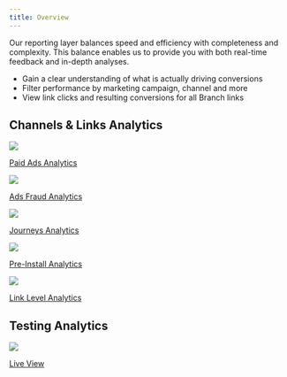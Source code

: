```yaml
---
title: Overview
---
```

Our reporting layer balances speed and efficiency with completeness and complexity. This balance enables us to provide you with both real-time feedback and in-depth analyses.

- Gain a clear understanding of what is actually driving conversions
- Filter performance by marketing campaign, channel and more
- View link clicks and resulting conversions for all Branch links

## Channels & Links Analytics
<!-- Link Configuration -->
<div class="nav-wrap flex-wrap">
  <a href="/activity-reports-analytics/paid-ads-analytics/">
    <img src="../../../_assets/img/pages/channels/paid-ads.png" />
    <p>Paid Ads Analytics</p>
  </a>
  <a href="/activity-reports-analytics/ads-fraud-analytics/">
    <img src="../../../_assets/img/pages/channels/fraud.png" />
    <p>Ads Fraud Analytics</p>
  </a>
  <a href="/activity-reports-analytics/journeys-analytics/">
    <img src="../../../_assets/img/pages/channels/website.png" />
    <p>Journeys Analytics</p>
  </a>
<!-- Need content
	<a href="/activity-reports-analytics/deepviews-analytics/">
    <img src="../../../_assets/img/pages/analytics/deepview.png" />
    <p>Deepviews Analytics</p>
  </a>
	<a href="/activity-reports-analytics/desktop-sms-analytics/">
    <img src="../../../_assets/img/pages/analytics/desktop.png" />
    <p>Desktop SMS Analytics</p>
  </a>
	<a href="/activity-reports-analytics/email-analytics/">
		<img src="../../../_assets/img/pages/channels/email.png" />
		<p>Email Analytics</p>
	</a>
	<a href="/activity-reports-analytics/influencer-analytics/">
  	<img src="../../../_assets/img/pages/channels/referral.png" />
  	<p>Influencer Analytics</p>
	</a> -->
  <a href="/activity-reports-analytics/ads-pre-install-analytics/">
		<img src="../../../_assets/img/pages/channels/link.png" />
		<p>Pre-Install Analytics</p>
	</a>
	<a href="/activity-reports-analytics/link-level-analytics/">
		<img src="../../../_assets/img/pages/channels/link.png" />
		<p>Link Level Analytics</p>
	</a>
</div>

## Testing Analytics
<!-- Deep Links -->
<div class="nav-wrap flex-wrap">
	<a href="/exports/pba-liveview/">
		<img src="../../../_assets/img/pages/dashboard/liveview.png" />
		<p>Live View</p>
	</a>
</div>
<!--/ Deep Links -->
